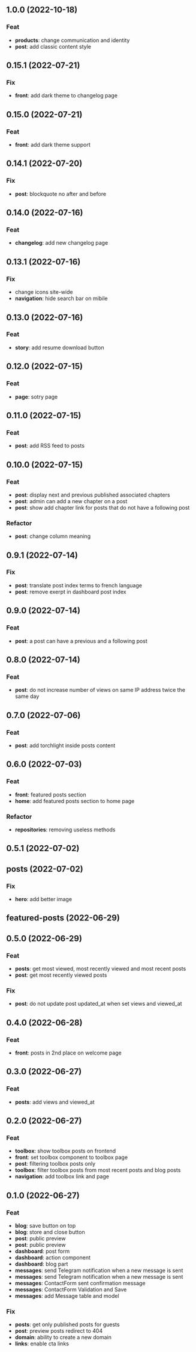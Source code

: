 ## 1.0.0 (2022-10-18)

### Feat

- **products**: change communication and identity
- **post**: add classic content style

## 0.15.1 (2022-07-21)

### Fix

- **front**: add dark theme to changelog page

## 0.15.0 (2022-07-21)

### Feat

- **front**: add dark theme support

## 0.14.1 (2022-07-20)

### Fix

- **post**: blockquote no after and before

## 0.14.0 (2022-07-16)

### Feat

- **changelog**: add new changelog page

## 0.13.1 (2022-07-16)

### Fix

- change icons site-wide
- **navigation**: hide search bar on mibile

## 0.13.0 (2022-07-16)

### Feat

- **story**: add resume download button

## 0.12.0 (2022-07-15)

### Feat

- **page**: sotry page

## 0.11.0 (2022-07-15)

### Feat

- **post**: add RSS feed to posts

## 0.10.0 (2022-07-15)

### Feat

- **post**: display next and previous published associated chapters
- **post**: admin can add a new chapter on a post
- **post**: show add chapter link for posts that do not have a following post

### Refactor

- **post**: change column meaning

## 0.9.1 (2022-07-14)

### Fix

- **post**: translate post index terms to french language
- **post**: remove exerpt in dashboard post index

## 0.9.0 (2022-07-14)

### Feat

- **post**: a post can have a previous and a following post

## 0.8.0 (2022-07-14)

### Feat

- **post**: do not increase number of views on same IP address twice the same day

## 0.7.0 (2022-07-06)

### Feat

- **post**: add torchlight inside posts content

## 0.6.0 (2022-07-03)

### Feat

- **front**: featured posts section
- **home**: add featured posts section to home page

### Refactor

- **repositories**: removing useless methods

## 0.5.1 (2022-07-02)

## posts (2022-07-02)

### Fix

- **hero**: add better image

## featured-posts (2022-06-29)

## 0.5.0 (2022-06-29)

### Feat

- **posts**: get most viewed, most recently viewed and most recent posts
- **post**: get most recently viewed posts

### Fix

- **post**: do not update post updated_at when set views and viewed_at

## 0.4.0 (2022-06-28)

### Feat

- **front**: posts in 2nd place on welcome page

## 0.3.0 (2022-06-27)

### Feat

- **posts**: add views and viewed_at

## 0.2.0 (2022-06-27)

### Feat

- **toolbox**: show toolbox posts on frontend
- **front**: set toolbox component to toolbox page
- **post**: filtering toolbox posts only
- **toolbox**: filter toolbox posts from most recent posts and blog posts
- **navigation**: add toolbox link and page

## 0.1.0 (2022-06-27)

### Feat

- **blog**: save button on top
- **blog**: store and close button
- **post**: public preview
- **post**: public preview
- **dashboard**: post form
- **dashboard**: action component
- **dashboard**: blog part
- **messages**: send Telegram notification when a new message is sent
- **messages**: send Telegram notification when a new message is sent
- **messages**: ContactForm sent confirmation message
- **messages**: ContactForm Validation and Save
- **messages**: add Message table and model

### Fix

- **posts**: get only published posts for guests
- **post**: preview posts redirect to 404
- **domain**: ability to create a new domain
- **links**: enable cta links
